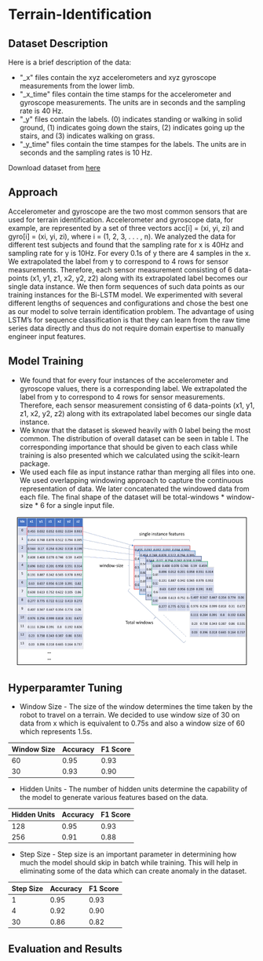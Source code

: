 # Terrain-Identification

## Dataset Description

Here is a brief description of the data:

  - "_x" files contain the xyz accelerometers and xyz gyroscope measurements from the lower limb.
  - "_x_time" files contain the time stamps for the accelerometer and gyroscope measurements. The units are in seconds and the sampling rate is 40 Hz.
  - "_y" files contain the labels. (0) indicates standing or walking in solid ground, (1) indicates going down the stairs, (2) indicates going up the stairs, and (3) indicates walking on grass.
  - "_y_time" files contain the time stampes for the labels. The units are in seconds and the sampling rates is 10 Hz.
  
  Download dataset from [here](https://drive.google.com/file/d/1sRx0JY8it0lZH_foOclPXJ04a2tI--oI/view?usp=sharing)
  
 ## Approach
 
Accelerometer and gyroscope are the two most common sensors that are used for terrain identification. Accelerometer and gyroscope data, for example, are represented by a set of three vectors acc[i] = (xi, yi, zi) and gyro[i] = (xi, yi, zi), where i = (1, 2, 3, . . . , n). We analyzed the data for different test subjects and found that the sampling rate for x is 40Hz and sampling rate for y is 10Hz. For every 0.1s of y there are 4 samples in the x. We extrapolated the label from y to correspond to 4 rows for sensor measurements. Therefore, each sensor measurement consisting of 6 data-points (x1, y1, z1, x2, y2, z2) along with its extrapolated label becomes our single data instance. We then form sequences of such data points as our training instances for the Bi-LSTM model. We experimented with several different lengths of sequences and configurations and chose the best one as our model to solve terrain identification problem. The advantage of using LSTM’s for sequence classification is that they can learn from the raw time series data directly and thus do not require domain expertise to manually engineer input features.

## Model Training

* We found that for every four instances of the accelerometer and gyroscope values, there is a corresponding label. We extrapolated the label from y to correspond to 4 rows for sensor measurements. Therefore, each sensor measurement consisting of 6 data-points (x1, y1, z1, x2, y2, z2) along with its extrapolated label becomes our single data instance.
* We know that the dataset is skewed heavily with 0 label being the most common. The distribution of overall dataset can be seen in table I. The corresponding importance
that should be given to each class while training is also presented which we calculated using the scikit-learn package.
* We used each file as input instance rathar than merging all files into one. We used overlapping windowing approach to capture the continuous representation of data. We later concatenated the windowed data from each file. The final shape of the dataset will be total-windows * window-size * 6 for a single input file.

<p align="center">
  <img src="https://github.com/kdave97/Terrain-Identification/blob/master/window-size.PNG">
</p>

## Hyperparamter Tuning
* Window Size - The size of the window determines the time taken by the robot to travel on a terrain. We decided to use window size of 30 on data from x which is equivalent to 0.75s and also a window size of 60 which represents 1.5s. 

| Window Size | Accuracy | F1 Score |
| ----------- | -------- | -------- |
|     60      |   0.95   |   0.93   |
|     30      |   0.93   |   0.90   |

* Hidden Units - The number of hidden units determine the capability of the model to generate various features based on the data.

| Hidden Units | Accuracy | F1 Score |
| ------------ | -------- | -------- |
|     128      |   0.95   |   0.93   |
|     256      |   0.91   |   0.88   |

* Step Size - Step size is an important parameter in determining how much the model should skip in batch while training. This will help in eliminating some of the data which can create anomaly in the dataset.

|  Step Size   | Accuracy | F1 Score |
| ------------ | -------- | -------- |
|     1      |   0.95   |   0.93   |
|     4      |   0.92   |   0.90   |
|     30      |   0.86   |   0.82   |

## Evaluation and Results



